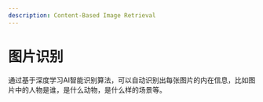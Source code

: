 ```yaml
---
description: Content-Based Image Retrieval
---
```


# 图片识别

通过基于深度学习AI智能识别算法，可以自动识别出每张图片的内在信息，比如图片中的人物是谁，是什么动物，是什么样的场景等。





